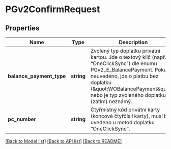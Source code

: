 # PGv2ConfirmRequest

## Properties
Name | Type | Description | Notes
------------ | ------------- | ------------- | -------------
**balance_payment_type** | **string** | Zvolený typ doplatku privátní kartou. Jde o textový klíč (např. “OneClickSync“) dle enumu PGv2_E_BalancePayment. Pokud neuvedeno, jde o platbu bez doplatku (\&quot;WOBalancePayment\&quot;), nebo je typ zvoleného doplatku (zatím) neznámý. | [optional] 
**pc_number** | **string** | Čtyřmístný kód privátní karty (koncové čtyřčíslí karty), musí být uvedeno u metod doplatku “OneClickSync”. | [optional] 

[[Back to Model list]](../../README.md#documentation-for-models) [[Back to API list]](../../README.md#documentation-for-api-endpoints) [[Back to README]](../../README.md)

